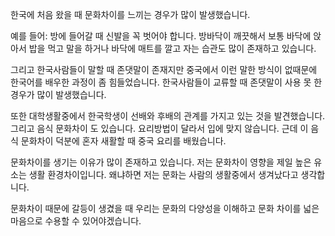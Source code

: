 한국에 처음 왔을 때 문화차이를 느끼는 경우가 많이 발생했습니다. 

예를 들어: 방에 들어갈 때 신발을 꼭 벗어야 합니다. 방바닥이 깨끗해서 보통 바닥에 앉아서 밥을 먹고 말을 하거나 바닥에 매트를 깔고 자는 습관도 많이 존재하고 있습니다. 

그리고 한국사람들이 말할 때 존댓말이 존재지만 중국에서 이런 말한 방식이 없때문에 한국어를 배우한 과정이 좀 힘들었습니다. 한국사람들이 교류할 때 존댓말이 사용 못 한 경우가 많이 발생했습니다.

또한 대학생활중에서 한국학생이 선배와 후배의 관계를 가지고 있는 것을 발견했습니다. 그리고 음식 문화차이 도 있습니다. 요리방법이 달라서 입에 맞지 않습니다. 근데 이 음식 문화차이 덕분에 혼자 새활할 때 중국 요리를 배웠습니다. 

문화차이를 생기는 이유가 많이 존재하고 있습니다. 저는 문화차이 영향을 제일 높은 유소는 생활 환경차이입니다. 왜냐하면 저는 문화는 사람의 생활중에서 생겨났다고 생각합니다.

문화차이 때문에 갈등이 생겼을 때 우리는 문화의 다양성을 이해하고 문화 차이를 넓은 마음으로 수용할 수 있어야겠습니다.